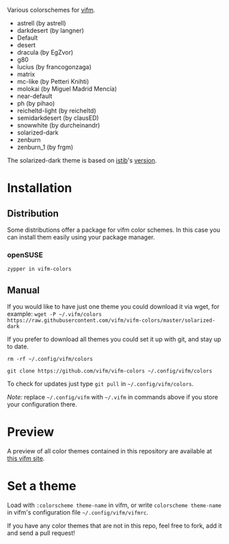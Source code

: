 Various colorschemes for [vifm](https://vifm.info/).
- astrell (by astrell)
- darkdesert (by langner)
- Default
- desert
- dracula (by EgZvor)
- g80
- lucius (by francogonzaga)
- matrix
- mc-like (by Petteri Knihti)
- molokai (by Miguel Madrid Mencía)
- near-default
- ph (by pihao)
- reicheltd-light (by reicheltd)
- semidarkdesert (by clausED)
- snowwhite (by durcheinandr)
- solarized-dark
- zenburn
- zenburn_1 (by frgm)

The solarized-dark theme is based on [istib](https://github.com/istib)'s [version](https://github.com/istib/dotfiles/blob/master/vifm/vifm-colors).

# Installation #

## Distribution
Some distributions offer a package for vifm color schemes. In this case you can install them easily using your package manager.

### openSUSE

```
zypper in vifm-colors
```

## Manual
If you would like to have just one theme you could download it via wget, for example:
`wget -P ~/.vifm/colors https://raw.githubusercontent.com/vifm/vifm-colors/master/solarized-dark`

If you prefer to download all themes you could set it up with git, and stay up to date.

`rm -rf ~/.config/vifm/colors`

`git clone https://github.com/vifm/vifm-colors ~/.config/vifm/colors`

To check for updates just type `git pull` in `~/.config/vifm/colors`.

*Note:* replace `~/.config/vifm` with `~/.vifm` in commands above if you store your configuration there.

# Preview #
A preview of all color themes contained in this repository are available at [this vifm site](https://vifm.info/colorschemes.shtml).

# Set a theme #
Load with `:colorscheme theme-name` in vifm, or write `colorscheme theme-name` in vifm's configuration file `~/.config/vifm/vifmrc`.

If you have any color themes that are not in this repo, feel free to fork, add it and send a pull request!
